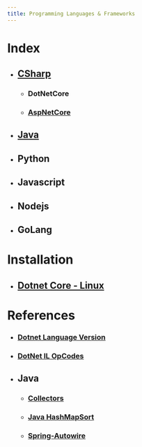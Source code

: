 ```yaml
---
title: Programming Languages & Frameworks
---
```


# Index
- ## [CSharp](csharp)
	- ### DotNetCore
	- ### [AspNetCore](aspnetcore)
- ## [Java](java)
- ## Python
- ## Javascript
- ## Nodejs
- ## GoLang

# Installation
- ## [Dotnet Core - Linux](https://docs.microsoft.com/en-us/dotnet/core/install/linux-ubuntu)

# References
- ### [Dotnet Language Version](https://docs.microsoft.com/en-us/dotnet/csharp/language-reference/configure-language-version)
- ### [DotNet IL OpCodes](https://docs.microsoft.com/en-us/dotnet/api/system.reflection.emit.opcodes?view=net-5.0)
- ## Java
	- ### [Collectors](https://www.geeksforgeeks.org/collectors-tomap-method-in-java-with-examples/)
	- ### [Java HashMapSort](https://www.baeldung.com/java-hashmap-sort)
	- ### [Spring-Autowire](https://www.baeldung.com/spring-autowire)
